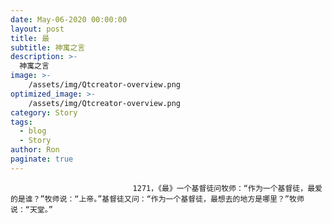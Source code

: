 ```yaml
---
date: May-06-2020 00:00:00
layout: post
title: 最
subtitle: 神寓之言
description: >-
  神寓之言
image: >-
    /assets/img/Qtcreator-overview.png
optimized_image: >-
    /assets/img/Qtcreator-overview.png
category: Story
tags:
  - blog
  - Story
author: Ron
paginate: true
---
```


							　　1271，《最》一个基督徒问牧师：“作为一个基督徒，最爱的是谁？”牧师说：“上帝。”基督徒又问：“作为一个基督徒，最想去的地方是哪里？”牧师说：“天堂。”
							
							
						